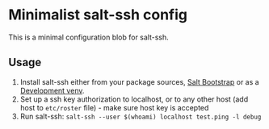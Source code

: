 # Minimalist salt-ssh config

This is a minimal configuration blob for salt-ssh.

## Usage

1. Install salt-ssh either from your package sources, [Salt Bootstrap](https://docs.saltstack.com/en/latest/topics/tutorials/salt_bootstrap.html) or as a [Development venv](https://docs.saltstack.com/en/latest/topics/development/hacking.html#running-a-self-contained-development-version).
2. Set up a ssh key authorization to localhost, or to any other host (add host to `etc/roster` file) - make sure host key is accepted
3. Run salt-ssh: `salt-ssh --user $(whoami) localhost test.ping -l debug`
